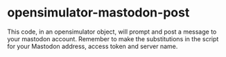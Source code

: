 # opensimulator-mastodon-post
This code, in an opensimulator object, will prompt and post a message to your mastodon account. 
Remember to make the substitutions in the script for your Mastodon address, access token and server name. 
